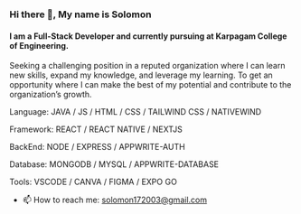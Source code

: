 ### Hi there 👋, My name is Solomon
#### I am a Full-Stack Developer and currently pursuing at Karpagam College of Engineering.
Seeking a challenging position in a reputed organization where I can learn new skills, expand my knowledge, and leverage my learning. To get an opportunity where I can make the best of my potential and contribute to the organization’s growth.

Language: JAVA / JS / HTML / CSS / TAILWIND CSS / NATIVEWIND

Framework: REACT / REACT NATIVE / NEXTJS

BackEnd:  NODE / EXPRESS / APPWRITE-AUTH

Database: MONGODB / MYSQL / APPWRITE-DATABASE

Tools: VSCODE / CANVA / FIGMA / EXPO GO

- 📫 How to reach me: solomon172003@gmail.com 
